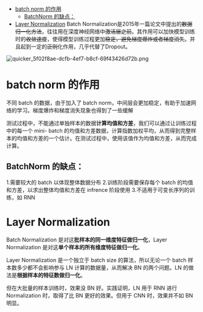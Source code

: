 - [batch norm 的作用](#head1)
	- [BatchNorm 的缺点：](#head2)
- [Layer Normalization](#head3)
Batch Normalization是2015年一篇论文中提出的~~数据归一化方法~~，往往用在深度神经网络中~~激活层之前~~。其作用可以加快模型训练时的~~收敛速度~~，使得模型训练过程更加~~稳定，避免梯度爆炸或者梯度消失~~。并且起到一定的~~正则~~化作用，几乎代替了Dropout。

![quicker_5f02f8ae-dcfb-4ef7-b8cf-69f43426d72b.png](https://s2.loli.net/2022/03/23/XVCN5UjncI98BPO.png)


# <span id="head1">batch norm 的作用</span>

不同 batch 的数据，由于加入了 batch norm，中间层会更加稳定，有助于加速网络的学习。梯度爆炸和梯度消失现象也得到了一些缓解

测试过程中，不能通过单独样本的数据**计算均值和方差**，我们可以通过让训练过程中的每一个 mini- batch 的均值和方差数据，计算指数加权平均，从而得到完整样本的均值和方差的一个估计。在测试过程中，使用该值作为均值和方差，从而完成计算。

## <span id="head2">BatchNorm 的缺点：</span>

1.需要较大的 batch 以体现整体数据分布
2.训练阶段需要保存每个 batch 的均值和方差，以求出整体均值和方差在 infrence 阶段使用
3.不适用于可变长序列的训练，如 RNN

# <span id="head3">Layer Normalization</span>

Batch Normalization 是对这**批样本的同一维度特征做归一化**，Layer Normalization 是对这**单个样本的所有维度特征做归一化**。

Layer Normalization 是一个独立于 batch size 的算法，所以无论一个 batch 样本数多少都不会影响参与 LN 计算的数据量，从而解决 BN 的两个问题。LN 的做法是**根据样本的特征数做归一化**。

但在大批量的样本训练时，效果没 BN 好。实践证明，LN 用于 RNN 进行 Normalization 时，取得了比 BN 更好的效果。但用于 CNN 时，效果并不如 BN 明显。